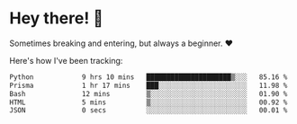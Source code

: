 # Hey there! 👋
Sometimes breaking and entering, but always a beginner. ❤️

Here's how I've been tracking:
<!--START_SECTION:waka-->

```txt
Python            9 hrs 10 mins   █████████████████████▒░░░   85.16 %
Prisma            1 hr 17 mins    ███░░░░░░░░░░░░░░░░░░░░░░   11.98 %
Bash              12 mins         ▒░░░░░░░░░░░░░░░░░░░░░░░░   01.90 %
HTML              5 mins          ▒░░░░░░░░░░░░░░░░░░░░░░░░   00.92 %
JSON              0 secs          ░░░░░░░░░░░░░░░░░░░░░░░░░   00.01 %
```

<!--END_SECTION:waka-->
